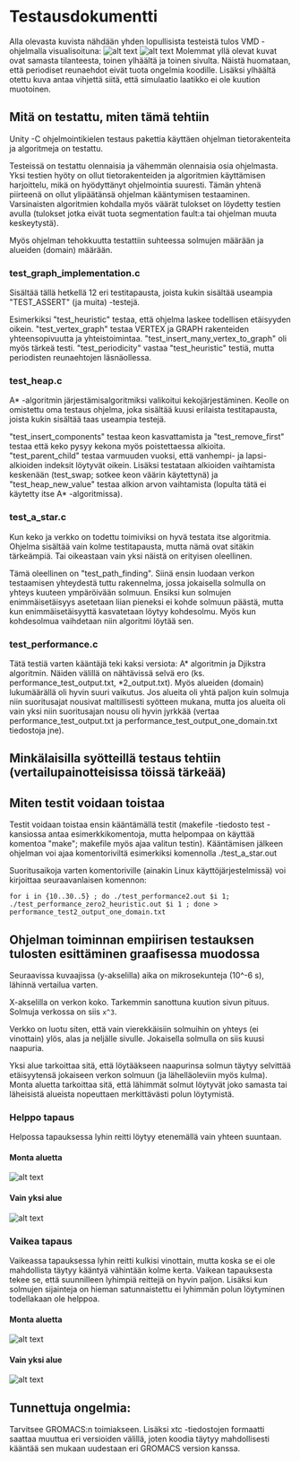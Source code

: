 # Testausdokumentti

Alla olevasta kuvista nähdään yhden lopullisista testeistä tulos VMD -ohjelmalla visualisoituna:
![alt text](../tests/step19_top_view.png "kuva ylhäältä")
![alt text](../tests/step19_side_view.png "kuva sivulta")
Molemmat yllä olevat kuvat ovat samasta tilanteesta, toinen ylhäältä ja toinen sivulta.
Näistä huomataan, että periodiset reunaehdot eivät tuota ongelmia koodille.
Lisäksi ylhäältä otettu kuva antaa vihjettä siitä, että simulaatio laatikko ei ole kuution muotoinen.

## Mitä on testattu, miten tämä tehtiin

Unity -C ohjelmointikielen testaus pakettia käyttäen ohjelman tietorakenteita ja algoritmeja on testattu.

Testeissä on testattu olennaisia ja vähemmän olennaisia osia ohjelmasta.
Yksi testien hyöty on ollut tietorakenteiden ja algoritmien käyttämisen harjoittelu,
mikä on hyödyttänyt ohjelmointia suuresti.
Tämän yhtenä piirteenä on ollut ylipäätänsä ohjelman kääntymisen testaaminen.
Varsinaisten algoritmien kohdalla myös väärät tulokset on löydetty testien avulla
(tulokset jotka eivät tuota segmentation fault:a tai ohjelman muuta keskeytystä).

Myös ohjelman tehokkuutta testattiin suhteessa solmujen määrään ja alueiden (domain) määrään.

### test_graph_implementation.c

Sisältää tällä hetkellä 12 eri testitapausta, joista kukin sisältää useampia "TEST_ASSERT" (ja muita) -testejä.

Esimerkiksi "test_heuristic" testaa, että ohjelma laskee todellisen etäisyyden oikein.
"test_vertex_graph" testaa VERTEX ja GRAPH rakenteiden yhteensopivuutta ja yhteistoimintaa.
"test_insert_many_vertex_to_graph" oli myös tärkeä testi.
"test_periodicity" vastaa "test_heuristic" testiä, mutta periodisten reunaehtojen läsnäollessa.

### test_heap.c

A* -algoritmin järjestämisalgoritmiksi valikoitui kekojärjestäminen.
Keolle on omistettu oma testaus ohjelma, joka sisältää kuusi erilaista testitapausta,
joista kukin sisältää taas useampia testejä.

"test_insert_components" testaa keon kasvattamista ja "test_remove_first" testaa että keko pysyy kekona myös poistettaessa alkioita.
"test_parent_child" testaa varmuuden vuoksi, että vanhempi- ja lapsi- alkioiden indeksit löytyvät oikein.
Lisäksi testataan alkioiden vaihtamista keskenään (test_swap;
sotkee keon väärin käytettynä) ja "test_heap_new_value" testaa alkion arvon vaihtamista (lopulta tätä ei käytetty itse A* -algoritmissa).

### test_a_star.c

Kun keko ja verkko on todettu toimiviksi on hyvä testata itse algoritmia.
Ohjelma sisältää vain kolme testitapausta, mutta nämä ovat sitäkin tärkeämpiä.
Tai oikeastaan vain yksi näistä on erityisen oleellinen.

Tämä oleellinen on "test_path_finding".
Siinä ensin luodaan verkon testaamisen yhteydestä tuttu rakennelma,
jossa jokaisella solmulla on yhteys kuuteen ympäröivään solmuun.
Ensiksi kun solmujen enimmäisetäisyys asetetaan liian pieneksi ei kohde solmuun päästä,
mutta kun enimmäisetäisyyttä kasvatetaan löytyy kohdesolmu.
Myös kun kohdesolmua vaihdetaan niin algoritmi löytää sen.

### test_performance.c

Tätä testiä varten kääntäjä teki kaksi versiota: A* algoritmin ja Djikstra algoritmin.
Näiden välillä on nähtävissä selvä ero (ks. performance_test_output.txt, *2_output.txt).
Myös alueiden (domain) lukumäärällä oli hyvin suuri vaikutus.
Jos alueita oli yhtä paljon kuin solmuja niin suoritusajat nousivat maltillisesti syötteen mukana,
mutta jos alueita oli vain yksi niin suoritusajan nousu oli hyvin jyrkkää
(vertaa performance_test_output.txt ja performance_test_output_one_domain.txt tiedostoja jne).

## Minkälaisilla syötteillä testaus tehtiin (vertailupainotteisissa töissä tärkeää)

## Miten testit voidaan toistaa

Testit voidaan toistaa ensin kääntämällä testit (makefile -tiedosto test -kansiossa antaa esimerkkikomentoja,
mutta helpompaa on käyttää komentoa "make"; makefile myös ajaa valitun testin).
Kääntämisen jälkeen ohjelman voi ajaa komentoriviltä esimerkiksi komennolla ./test_a_star.out

Suoritusaikoja varten komentoriville (ainakin Linux käyttöjärjestelmissä) voi kirjoittaa seuraavanlaisen komennon:

`for i in {10..30..5} ; do ./test_performance2.out $i 1; ./test_performance_zero2_heuristic.out $i 1 ; done > performance_test2_output_one_domain.txt`

## Ohjelman toiminnan empiirisen testauksen tulosten esittäminen graafisessa muodossa

Seuraavissa kuvaajissa (y-akselilla) aika on mikrosekunteja (10^-6 s), lähinnä vertailua varten.

X-akselilla on verkon koko.
Tarkemmin sanottuna kuution sivun pituus.
Solmuja verkossa on siis `x^3`.

Verkko on luotu siten, että vain vierekkäisiin solmuihin on yhteys
(ei vinottain) ylös, alas ja neljälle sivulle.
Jokaisella solmulla on siis kuusi naapuria.

Yksi alue tarkoittaa sitä, että löytääkseen naapurinsa solmun täytyy
selvittää etäisyytensä jokaiseen verkon solmuun (ja lähelläoleviin myös kulma).
Monta aluetta tarkoittaa sitä, että lähimmät solmut löytyvät joko samasta tai läheisistä alueista nopeuttaen merkittävästi polun löytymistä.

### Helppo tapaus
Helpossa tapauksessa lyhin reitti löytyy etenemällä vain yhteen suuntaan.

#### Monta aluetta
![alt text](../tests/easy_case_many_domains.png "monta aluetta, helppo")
#### Vain yksi alue
![alt text](../tests/easy_case_one_domain.png "yksi alue, helppo")

### Vaikea tapaus
Vaikeassa tapauksessa lyhin reitti kulkisi vinottain,
mutta koska se ei ole mahdollista täytyy kääntyä vähintään kolme kerta.
Vaikean tapauksesta tekee se, että suunnilleen lyhimpiä reittejä on hyvin paljon.
Lisäksi kun solmujen sijainteja on hieman satunnaistettu ei lyhimmän polun löytyminen todellakaan ole helppoa.

#### Monta aluetta
![alt text](../tests/tough_case_many_domains.png "monta aluetta, vaikea")
#### Vain yksi alue
![alt text](../tests/tough_case_one_domain.png "yksi alue, vaikea")

## Tunnettuja ongelmia:
Tarvitsee GROMACS:n toimiakseen.
Lisäksi xtc -tiedostojen formaatti saattaa muuttua eri versioiden välillä,
joten koodia täytyy mahdollisesti kääntää sen mukaan uudestaan eri GROMACS version kanssa. 
